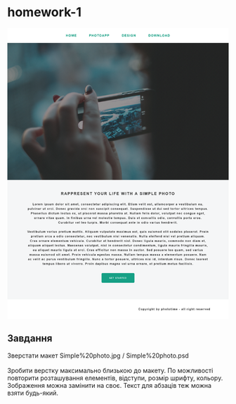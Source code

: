 # homework-1

![img](img.png)

## Завдання

Зверстати макет Simple%20photo.jpg / Simple%20photo.psd
<br><br>
Зробити верстку максимально близькою до макету. По можливості повторити розташування елементів, відступи, розмір шрифту, кольору. Зображення можна замінити на своє. Текст для абзаців теж можна взяти будь-який.